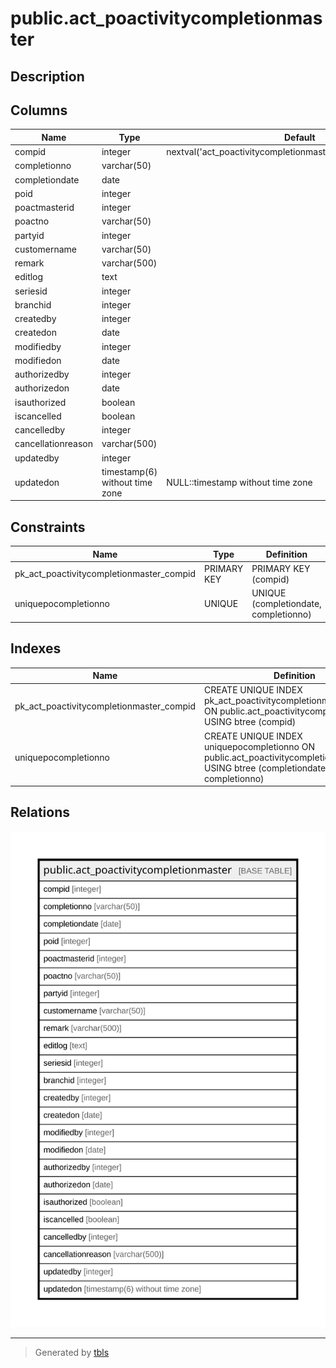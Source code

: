 # public.act_poactivitycompletionmaster

## Description

## Columns

| Name | Type | Default | Nullable | Children | Parents | Comment |
| ---- | ---- | ------- | -------- | -------- | ------- | ------- |
| compid | integer | nextval('act_poactivitycompletionmaster_compid_seq'::regclass) | false |  |  |  |
| completionno | varchar(50) |  | true |  |  |  |
| completiondate | date |  | true |  |  |  |
| poid | integer |  | true |  |  |  |
| poactmasterid | integer |  | true |  |  |  |
| poactno | varchar(50) |  | true |  |  |  |
| partyid | integer |  | true |  |  |  |
| customername | varchar(50) |  | true |  |  |  |
| remark | varchar(500) |  | true |  |  |  |
| editlog | text |  | true |  |  |  |
| seriesid | integer |  | true |  |  |  |
| branchid | integer |  | true |  |  |  |
| createdby | integer |  | true |  |  |  |
| createdon | date |  | true |  |  |  |
| modifiedby | integer |  | true |  |  |  |
| modifiedon | date |  | true |  |  |  |
| authorizedby | integer |  | true |  |  |  |
| authorizedon | date |  | true |  |  |  |
| isauthorized | boolean |  | true |  |  |  |
| iscancelled | boolean |  | true |  |  |  |
| cancelledby | integer |  | true |  |  |  |
| cancellationreason | varchar(500) |  | true |  |  |  |
| updatedby | integer |  | true |  |  |  |
| updatedon | timestamp(6) without time zone | NULL::timestamp without time zone | true |  |  |  |

## Constraints

| Name | Type | Definition |
| ---- | ---- | ---------- |
| pk_act_poactivitycompletionmaster_compid | PRIMARY KEY | PRIMARY KEY (compid) |
| uniquepocompletionno | UNIQUE | UNIQUE (completiondate, completionno) |

## Indexes

| Name | Definition |
| ---- | ---------- |
| pk_act_poactivitycompletionmaster_compid | CREATE UNIQUE INDEX pk_act_poactivitycompletionmaster_compid ON public.act_poactivitycompletionmaster USING btree (compid) |
| uniquepocompletionno | CREATE UNIQUE INDEX uniquepocompletionno ON public.act_poactivitycompletionmaster USING btree (completiondate, completionno) |

## Relations

![er](public.act_poactivitycompletionmaster.svg)

---

> Generated by [tbls](https://github.com/k1LoW/tbls)
